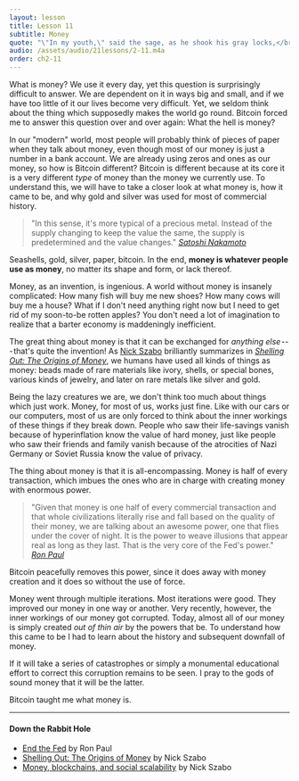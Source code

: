 ```yaml
---
layout: lesson
title: Lesson 11
subtitle: Money
quote: "\"In my youth,\" said the sage, as he shook his gray locks,</br> \"I kept all my limbs very supple,</br> By the use of this ointment, five shillings the box—</br> Allow me to sell you a couple.\"</br>"
audio: /assets/audio/21lessons/2-11.m4a
order: ch2-11
---
```


What is money? We use it every day, yet this question is surprisingly
difficult to answer. We are dependent on it in ways big and small, and
if we have too little of it our lives become very difficult. Yet, we
seldom think about the thing which supposedly makes the world go round.
Bitcoin forced me to answer this question over and over again: What the
hell is money?

In our "modern" world, most people will probably think of pieces of
paper when they talk about money, even though most of our money is just
a number in a bank account. We are already using zeros and ones as our
money, so how is Bitcoin different? Bitcoin is different because at its
core it is a very different *type* of money than the money we currently
use. To understand this, we will have to take a closer look at what
money is, how it came to be, and why gold and silver was used for most
of commercial history.

> "In this sense, it's more typical of a precious metal. Instead of the
> supply changing to keep the value the same, the supply is
> predetermined and the value changes."
> <cite>[Satoshi Nakamoto]</cite>

Seashells, gold, silver, paper, bitcoin. In the end, **money is whatever
people use as money**, no matter its shape and form, or lack thereof.

Money, as an invention, is ingenious. A world without money is insanely
complicated: How many fish will buy me new shoes? How many cows will buy
me a house? What if I don't need anything right now but I need to get
rid of my soon-to-be rotten apples? You don't need a lot of imagination
to realize that a barter economy is maddeningly inefficient.

The great thing about money is that it can be exchanged for *anything
else* --- that's quite the invention! As [Nick Szabo] brilliantly
summarizes in *[Shelling Out: The Origins of Money]*, we humans have
used all kinds of things as money: beads made of rare materials like
ivory, shells, or special bones, various kinds of jewelry, and later on
rare metals like silver and gold.

Being the lazy creatures we are, we don't think too much about things
which just work. Money, for most of us, works just fine. Like with our
cars or our computers, most of us are only forced to think about the
inner workings of these things if they break down. People who saw their
life-savings vanish because of hyperinflation know the value of hard
money, just like people who saw their friends and family vanish because
of the atrocities of Nazi Germany or Soviet Russia know the value of
privacy.

The thing about money is that it is all-encompassing. Money is half of
every transaction, which imbues the ones who are in charge with creating
money with enormous power.

> "Given that money is one half of every commercial transaction and that
> whole civilizations literally rise and fall based on the quality of
> their money, we are talking about an awesome power, one that flies
> under the cover of night. It is the power to weave illusions that
> appear real as long as they last. That is the very core of the
> Fed's power."
> <cite>[Ron Paul]</cite>

Bitcoin peacefully removes this power, since it does away with money
creation and it does so without the use of force.

Money went through multiple iterations. Most iterations were good. They
improved our money in one way or another. Very recently, however, the
inner workings of our money got corrupted. Today, almost all of our
money is simply created *out of thin air* by the powers that be. To
understand how this came to be I had to learn about the history and
subsequent downfall of money.

If it will take a series of catastrophes or simply a monumental
educational effort to correct this corruption remains to be seen. I pray
to the gods of sound money that it will be the latter.

Bitcoin taught me what money is.

---

#### Down the Rabbit Hole

- [End the Fed][Ron Paul] by Ron Paul
- [Shelling Out: The Origins of Money] by Nick Szabo
- [Money, blockchains, and social scalability][social-scalability] by Nick Szabo

[Satoshi Nakamoto]: http://p2pfoundation.ning.com/xn/detail/2003008:Comment:9562
[Nick Szabo]: http://unenumerated.blogspot.com/
[Shelling Out: The Origins of Money]: https://nakamotoinstitute.org/shelling-out/
[Ron Paul]: http://endthefed.org/books/
[social-scalability]: https://unenumerated.blogspot.co.at/2017/02/money-blockchains-and-social-scalability.html

<!-- Wikipedia -->
[alice]: https://en.wikipedia.org/wiki/Alice%27s_Adventures_in_Wonderland
[carroll]: https://en.wikipedia.org/wiki/Lewis_Carroll
